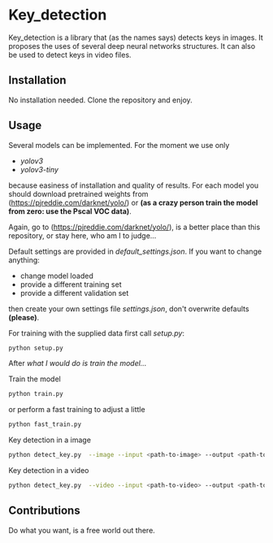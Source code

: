 # Key_detection

Key_detection is a library that (as the names says) detects keys
in images. It proposes the uses of several deep neural networks structures.
It can also be used to detect keys in video files.

## Installation

No installation needed. Clone the repository and enjoy.

## Usage

Several models can be implemented. For the moment we use only

* _yolov3_ 
* _yolov3-tiny_ 

because easiness of installation and quality of results.
For each model you should download pretrained weights from 
(https://pjreddie.com/darknet/yolo/) or **(as a crazy person train the model from
zero: use the Pscal VOC data)**.

Again, go to (https://pjreddie.com/darknet/yolo/), is a better place than this
repository, or stay here, who am I to judge...

Default settings are provided in _default_settings.json_. If you want to change 
anything:
* change model loaded
* provide a different training set
* provide a different validation set

then create your own settings file _settings.json_, don't overwrite defaults **(please)**.

For training with the supplied data first call _setup.py_:
```bash
python setup.py
```

After _what I would do is train the model..._

Train the model
```bash
python train.py 
```
or perform a fast training to adjust a little
```bash
python fast_train.py 
```

Key detection in a image 
```bash
python detect_key.py  --image --input <path-to-image> --output <path-to-result-image>
```

Key detection in a video
```bash
python detect_key.py  --video --input <path-to-video> --output <path-to-result-video>
```

## Contributions
Do what you want, is a free world out there.

